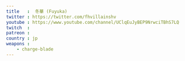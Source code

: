 ```yaml
---
title   :  冬華 (Fuyuka)
twitter : https://twitter.com/fhvillainshv
youtube : https://www.youtube.com/channel/UClqEuJyBEP9NrwciTBhS7LQ
twitch  :
patreon :
country : jp
weapons :
    - charge-blade
---
```


